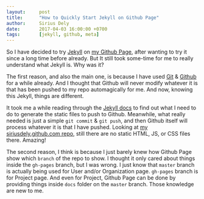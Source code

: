 ```yaml
---
layout:     post
title:      "How to Quickly Start Jekyll on Github Page"
author:     Sirius Dely
date:       2017-04-03 16:00:00 +0700
tags:       [jekyll, github, meta]
---
```


So I have decided to try [Jekyll](https://jekyllrb.com) on [my Github Page](https://siriusdely.github.io), after wanting to try it since a long time before already. But It still took some-time for me to really understand what Jekyll is. Why was it?

The first reason, and also the main one, is because I have used [Git](https://git-scm.com) & [Github](https://github.com/siriusdely) for a while already. And I thought that Github will never modify whatever it is that has been pushed to my repo automagically for me. And now, knowing this Jekyll, things are different.

It took me a while reading through the [Jekyll docs][jekyll-docs] to find out what I need to do to generate the static files to push to Github. Meanwhile, what really needed is just a simple `git commit` & `git push`, and then Github itself will process whatever it is that I have pushed. Looking at [my siriusdely.github.com repo](https://github.com/siriusdely/siriusdely.github.com), still there are no static HTML, JS, or CSS files there. Amazing!

The second reason, I think is because I just barely knew how Github Page show which `branch` of the repo to show. I thought it only cared about things inside the `gh-pages` branch, but I was wrong. I just know that `master` branch is actually being used for User and/or Organization page. `gh-pages` branch is for Project page. And even for Project, Github Page can be done by providing things inside `docs` folder on the `master` branch. Those knowledge are new to me.

[jekyll-docs]: https://jekyllrb.com/docs/home
